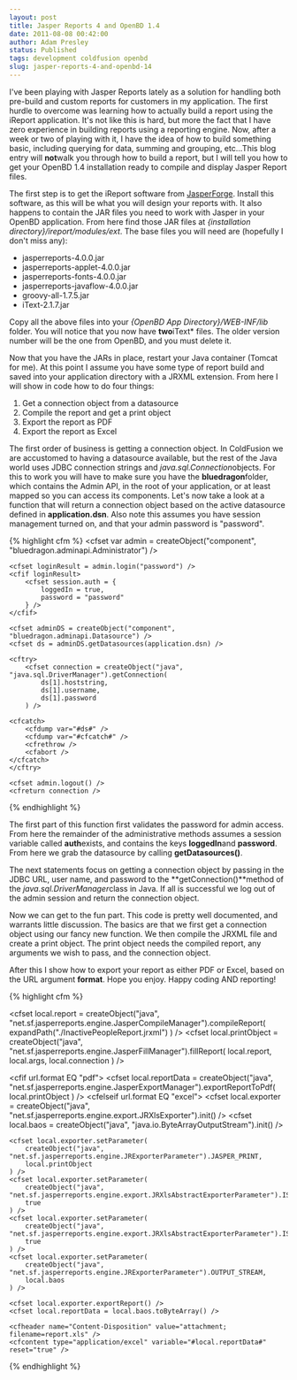 ```yaml
---
layout: post
title: Jasper Reports 4 and OpenBD 1.4
date: 2011-08-08 00:42:00
author: Adam Presley
status: Published
tags: development coldfusion openbd
slug: jasper-reports-4-and-openbd-14
---
```


I've been playing with Jasper Reports lately as a solution for handling
both pre-build and custom reports for customers in my application. The
first hurdle to overcome was learning how to actually build a report
using the iReport application. It's not like this is hard, but more the
fact that I have zero experience in building reports using a reporting
engine. Now, after a week or two of playing with it, I have the idea of
how to build something basic, including querying for data, summing and
grouping, etc...This blog entry will **not**walk you through how to
build a report, but I will tell you how to get your OpenBD 1.4
installation ready to compile and display Jasper Report files.

The first step is to get the iReport software from [JasperForge](http://jasperforge.org/).
Install this software, as this will be what you will design your reports
with. It also happens to contain the JAR files you need to work with
Jasper in your OpenBD application. From here find those JAR files at
*{installation directory}/ireport/modules/ext*. The base files you will
need are (hopefully I don't miss any):

* jasperreports-4.0.0.jar
* jasperreports-applet-4.0.0.jar
* jasperreports-fonts-4.0.0.jar
* jasperreports-javaflow-4.0.0.jar
* groovy-all-1.7.5.jar
* iText-2.1.7.jar

Copy all the above files into your *{OpenBD App Directory}/WEB-INF/lib*
folder. You will notice that you now have **two**iText\* files. The
older version number will be the one from OpenBD, and you must delete
it.

Now that you have the JARs in place, restart your Java container (Tomcat
for me). At this point I assume you have some type of report build and
saved into your application directory with a JRXML extension. From here
I will show in code how to do four things:

1. Get a connection object from a datasource
1. Compile the report and get a print object
1. Export the report as PDF
1. Export the report as Excel

The first order of business is getting a connection object. In
ColdFusion we are accustomed to having a datasource available, but the
rest of the Java world uses JDBC connection strings and
*java.sql.Connection*objects. For this to work you will have to make
sure you have the **bluedragon**folder, which contains the Admin API,
in the root of your application, or at least mapped so you can access
its components. Let's now take a look at a function that will return a
connection object based on the active datasource defined in
**application.dsn**. Also note this assumes you have session management
turned on, and that your admin password is "password".

{% highlight cfm %}
<cffunction name="getConnection" output="false">
	<cfset var admin = createObject("component", "bluedragon.adminapi.Administrator") />
	<cfset var adminDS = "" />
	<cfset var ds = "" />
	<cfset var loginResult = false />
	<cfset var connection = "" />

	<cfset loginResult = admin.login("password") />
	<cfif loginResult>
		<cfset session.auth = {
			loggedIn = true,
			password = "password"
		} />
	</cfif>

	<cfset adminDS = createObject("component", "bluedragon.adminapi.Datasource") />
	<cfset ds = adminDS.getDatasources(application.dsn) />

	<cftry>
		<cfset connection = createObject("java", "java.sql.DriverManager").getConnection(
			ds[1].hoststring,
			ds[1].username,
			ds[1].password
		) />

	<cfcatch>
		<cfdump var="#ds#" />
		<cfdump var="#cfcatch#" />
		<cfrethrow />
		<cfabort />
	</cfcatch>
	</cftry>

	<cfset admin.logout() />
	<cfreturn connection />
</cffunction>
{% endhighlight %}

The first part of this function first validates the password for admin
access. From here the remainder of the administrative methods assumes a
session variable called **auth**exists, and contains the keys
**loggedIn**and **password**. From here we grab the datasource by
calling **getDatasources()**.

The next statements focus on getting a connection object by passing in
the JDBC URL, user name, and password to the **getConnection()**method
of the *java.sql.DriverManager*class in Java. If all is successful we
log out of the admin session and return the connection object.

Now we can get to the fun part. This code is pretty well documented, and
warrants little discussion. The basics are that we first get a
connection object using our fancy new function. We then compile the
JRXML file and create a print object. The print object needs the
compiled report, any arguments we wish to pass, and the connection
object.

After this I show how to export your report as either PDF or Excel,
based on the URL argument **format**. Hope you enjoy. Happy coding AND
reporting!

{% highlight cfm %}
<cfparam name="url.format" default="pdf" />
<cfset local = {} />

<!---
	This is where you would place any arguments to send to your
	report as variables.
--->
<cfset local.args = {} />

<!---
	Grab the current datasource's connection. Note that the
	function getConnection() refers to application.dsn.
	Replace as necessary.
--->
<cfset local.connection = getConnection() />

<!---
	Compile the report and get a print object, filling
	it with data from the database.
--->
<cfset local.report = createObject("java", "net.sf.jasperreports.engine.JasperCompileManager").compileReport(
	expandPath("./InactivePeopleReport.jrxml")
) />
<cfset local.printObject = createObject("java", "net.sf.jasperreports.engine.JasperFillManager").fillReport(
	local.report, local.args, local.connection
) />

<!---
	Export in the specified format.
--->
<cfif url.format EQ "pdf">
	<cfset local.reportData = createObject("java", "net.sf.jasperreports.engine.JasperExportManager").exportReportToPdf(
		local.printObject
	) />
	<cfheader name="content-length" value="#arrayLen(local.reportData)#" />
	<cfcontent type="application/pdf" variable="#local.reportData#" />
<cfelseif url.format EQ "excel">
	<cfset local.exporter = createObject("java", "net.sf.jasperreports.engine.export.JRXlsExporter").init() />
	<cfset local.baos = createObject("java", "java.io.ByteArrayOutputStream").init() />

	<cfset local.exporter.setParameter(
		createObject("java", "net.sf.jasperreports.engine.JRExporterParameter").JASPER_PRINT,
		local.printObject
	) />
	<cfset local.exporter.setParameter(
		createObject("java", "net.sf.jasperreports.engine.export.JRXlsAbstractExporterParameter").IS_DETECT_CELL_TYPE,
		true
	) />
	<cfset local.exporter.setParameter(
		createObject("java", "net.sf.jasperreports.engine.export.JRXlsAbstractExporterParameter").IS_WHITE_PAGE_BACKGROUND,
		true
	) />
	<cfset local.exporter.setParameter(
		createObject("java", "net.sf.jasperreports.engine.JRExporterParameter").OUTPUT_STREAM,
		local.baos
	) />

	<cfset local.exporter.exportReport() />
	<cfset local.reportData = local.baos.toByteArray() />

	<cfheader name="Content-Disposition" value="attachment; filename=report.xls" />
	<cfcontent type="application/excel" variable="#local.reportData#" reset="true" />
</cfif>
<cfabort />
{% endhighlight %}
